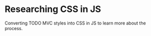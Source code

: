 # Researching CSS in JS

Converting TODO MVC styles into CSS in JS to learn more about the process.
